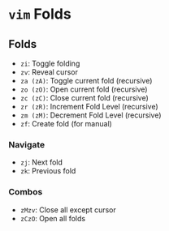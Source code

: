# `vim` Folds

## Folds

- `zi`: Toggle folding
- `zv`: Reveal cursor
- `za (zA)`: Toggle current fold (recursive)
- `zo (zO)`: Open current fold (recursive)
- `zc (zC)`: Close current fold (recursive)
- `zr (zR)`: Increment Fold Level (recursive)
- `zm (zM)`: Decrement Fold Level (recursive)
- `zf`: Create fold (for manual)

### Navigate

- `zj`: Next fold
- `zk`: Previous fold

### Combos

- `zMzv`: Close all except cursor
- `zCzO`: Open all folds
